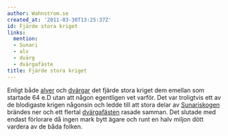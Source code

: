 ```yaml
---
author: Wahnstrom.se
created_at: '2011-03-30T13:25:37Z'
id: Fjärde stora kriget
links:
  mention:
  - Sunari
  - alv
  - dvärg
  - dvärgafäste
title: Fjärde stora kriget
---
```


Enligt både [alver] och [dvärgar] det fjärde stora kriget dem emellan som startade 64 e.D utan att
någon egentligen vet varför. Det var troligtvis ett av de blodigaste krigen någonsin och ledde till
att stora delar av [Sunariskogen] brändes ner och ett flertal [dvärgafästen] rasade samman. Det
slutade med endast förlorare då ingen mark bytt ägare och runt en halv miljon dött vardera av de
båda folken.

  [alver]: alv
  [dvärgar]: dvärg
  [Sunariskogen]: Sunari
  [dvärgafästen]: dvärgafäste
